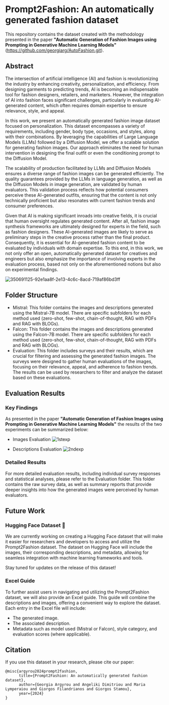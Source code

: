 # Prompt2Fashion: An automatically generated fashion dataset

This repository contains the dataset created with the methodology presented in the paper **"Automatic Generation of Fashion Images using Prompting in Generative Machine Learning Models"** (https://github.com/georgiarg/AutoFashion.git).


## Abstract

The intersection of artificial intelligence (AI) and fashion is revolutionizing the industry by enhancing creativity, personalization, and efficiency. From designing garments to predicting trends, AI is becoming an indispensable tool for fashion designers, retailers, and marketers. However, the integration of AI into fashion faces significant challenges, particularly in evaluating AI-generated content, which often requires domain expertise to ensure relevance, style, and appeal.

In this work, we present an automatically generated fashion image dataset focused on personalization. This dataset encompasses a variety of requirements, including gender, body type, occasions, and styles, along with their combinations. By leveraging the capabilities of Large Language Models (LLMs) followed by a Diffusion Model, we offer a scalable solution for generating fashion images. Our approach eliminates the need for human intervention in designing the final outfit or even the conditioning prompt to the Diffusion Model.

The scalability of production facilitated by LLMs and Diffusion Models ensures a diverse range of fashion images can be generated efficiently. The quality guarantees provided by the LLMs in language generation, as well as the Diffusion Models in image generation, are validated by human evaluators. This validation process reflects how potential consumers perceive these AI-generated outfits, ensuring that the content is not only technically proficient but also resonates with current fashion trends and consumer preferences. 

Given that AI is making significant inroads into creative fields, it is crucial that human oversight regulates generated content. After all, fashion image synthesis frameworks are ultimately designed for experts in the field, such as fashion designers. These AI-generated images are likely to serve as preliminary steps in the creative process rather than the final product. Consequently, it is essential for AI-generated fashion content to be evaluated by individuals with domain expertise. To this end, in this work, we not only offer an open, automatically generated dataset for creatives and engineers but also emphasize the importance of involving experts in the evaluation process, based not only on the aforementioned notions but also on experimental findings.

![350691125-92e1aa8f-2e13-4c6c-8acd-719af86bd3ff](https://github.com/user-attachments/assets/578c238a-134a-4466-a6db-8228140fcba5)
## Folder Structure 

- Mistral: This folder contains the images and descriptions generated using the Mistral-7B model. There are specific subfolders for each method used (zero-shot, few-shot, chain-of-thought, RAG with PDFs and RAG with BLOGs).
- Falcon: This folder contains the images and descriptions generated using the Falcon-7B model. There are specific subfolders for each method used (zero-shot, few-shot, chain-of-thought, RAG with PDFs and RAG with BLOGs).
- Evaluation: This folder includes surveys and their results, which are crucial for filtering and assessing the generated fashion images. The surveys were designed to gather human evaluations of the images, focusing on their relevance, appeal, and adherence to fashion trends. The results can be used by researchers to filter and analyze the dataset based on these evaluations.

## Evaluation Results
### Key Findings

As presented in the paper **"Automatic Generation of Fashion Images using Prompting in Generative Machine Learning Models"** the results of the two experiments can be summarized below:

- Images Evaluation
![1stexp](https://github.com/user-attachments/assets/f29bf462-797c-49a8-ae46-539ec517a2bf)

- Descriptions Evaluation
![2ndexp](https://github.com/user-attachments/assets/d6c796f7-953b-494f-a16c-04b7cb82de5f)


### Detailed Results

For more detailed evaluation results, including individual survey responses and statistical analyses, please refer to the Evaluation folder. This folder contains the raw survey data, as well as summary reports that provide deeper insights into how the generated images were perceived by human evaluators.


## Future Work
### Hugging Face Dataset 🤗

We are currently working on creating a Hugging Face dataset that will make it easier for researchers and developers to access and utilize the Prompt2Fashion dataset. The dataset on Hugging Face will include the images, their corresponding descriptions, and metadata, allowing for seamless integration with machine learning frameworks and tools.

Stay tuned for updates on the release of this dataset!

### Excel Guide
To further assist users in navigating and utilizing the Prompt2Fashion dataset, we will also provide an Excel guide. This guide will combine the descriptions and images, offering a convenient way to explore the dataset. Each entry in the Excel file will include:

- The generated image.
- The associated description.
- Metadata such as model used (Mistral or Falcon), style category, and evaluation scores (where applicable).
  

## Citation

If you use this dataset in your research, please cite our paper:

```
@misc{argyrou2024prompt2fashion,
      title={Prompt2Fashion: An automatically generated fashion dataset}, 
      author={Georgia Argyrou and Angeliki Dimitriou and Maria Lymperaiou and Giorgos Filandrianos and Giorgos Stamou},
      year={2024}
}

```
